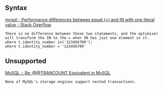 
## Syntax

[mysql - Performance differences between equal (=) and IN with one literal value - Stack Overflow](https://stackoverflow.com/questions/37828398/performance-differences-between-equal-and-in-with-one-literal-value)

    There is no difference between those two statements, and the optimiser will transform the IN to the = when IN has just one element in it.
    where t.identity_number in('123456789');
    where t.identity_number = '123456789'


## Unsupported

[MySQL :: Re: @@TRANCOUNT Equivalent in MySQL](https://forums.mysql.com/read.php?10,219104,219200#msg-219200)

    None of MySQL's storage engines support nested transactions.